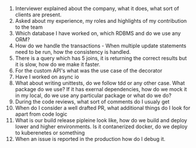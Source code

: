 1. Interviewer explained about the company, what it does, what sort of clients are present.
2. Asked about my experience, my roles and highlights of my contribution to the team
3. Which database I have worked on, which RDBMS and do we use any ORM?
4. How do we handle the transactions - When multiple update statements need to be run, how the consistency is handled.
5. There is a query which has 5 joins, it is returning the correct results but it is slow, how do we make it faster.
6. For the custom API's what was the use case of the decorator
7. Have I worked on async io
8. What about writing unittests, do we follow tdd or any other case. What package do we use? If it has exernal dependencies, how do we mock it in my local, do we use any particular package or what do we do?
9. During the code reviews, what sort of comments do I usualy get
10. When do I consider a well drafted PR, what additional things do I look for apart from code logic
11. What is our build release pipleine look like, how do we build and deploy lower and higher environments. Is it contanerized docker, do we deploy to kuberenetes or something
12. When an issue is reported in the production how do I debug it. 
